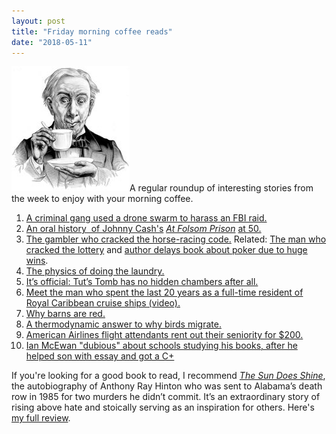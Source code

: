 ```yaml
---
layout: post
title: "Friday morning coffee reads"
date: "2018-05-11"
---
```


![](/assets/images/3b50391u-Edit-800-189x200.jpg)A regular roundup of interesting stories from the week to enjoy with your morning coffee.

1. [A criminal gang used a drone swarm to harass an FBI raid.](https://www.defenseone.com/technology/2018/05/criminal-gang-used-drone-swarm-obstruct-fbi-raid/147956/)
2. [An oral history  of Johnny Cash's](https://www.rollingstone.com/country/features/johnny-cashs-at-folsom-prison-an-oral-history-w519873) [_At Folsom Prison_](https://www.rollingstone.com/country/features/johnny-cashs-at-folsom-prison-an-oral-history-w519873) [at 50.](https://www.rollingstone.com/country/features/johnny-cashs-at-folsom-prison-an-oral-history-w519873)
3. [The gambler who cracked the horse-racing code.](https://www.bloomberg.com/news/features/2018-05-03/the-gambler-who-cracked-the-horse-racing-code) Related: [The man who cracked the lottery](https://www.nytimes.com/interactive/2018/05/03/magazine/money-issue-iowa-lottery-fraud-mystery.html) and [author delays book about poker due to huge wins](http://www.signature-reads.com/2018/05/author-delays-book-about-poker-due-huge-wins/).
4. [The physics of doing the laundry.](https://cosmosmagazine.com/physics/coming-clean-the-physics-of-doing-the-laundry)
5. [It’s official: Tut’s Tomb has no hidden chambers after all.](https://news.nationalgeographic.com/2018/05/king-tut-tutankhamun-tomb-radar-results-science/)
6. [Meet the man who spent the last 20 years as a full-time resident of Royal Caribbean cruise ships (video).](https://www.nytimes.com/2018/05/01/opinion/cruise-caribbean-retirement.html)
7. [Why barns are red.](https://blogs.loc.gov/picturethis/2018/05/a-closer-look-why-barns-are-red/)
8. [A thermodynamic answer to why birds migrate.](https://www.quantamagazine.org/a-thermodynamic-answer-to-why-birds-migrate-20180507/)
9. [American Airlines flight attendants rent out their seniority for $200.](https://viewfromthewing.boardingarea.com/2018/04/30/american-airlines-flight-attendants-rent-seniority-200/)
10. [Ian McEwan "dubious" about schools studying his books, after he helped son with essay and got a C+](https://www.telegraph.co.uk/news/2018/05/06/ian-mcewan-dubious-schools-studying-books-helped-son-essay-got/)

If you're looking for a good book to read, I recommend _[The Sun Does Shine](https://amzn.to/2GwgwFW)_, the autobiography of Anthony Ray Hinton who was sent to Alabama’s death row in 1985 for two murders he didn’t commit. It’s an extraordinary story of rising above hate and stoically serving as an inspiration for others. Here's [my full review](https://kenbooth.net/review-the-sun-does-shine/).
